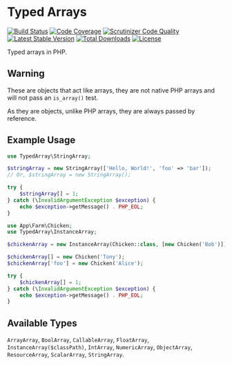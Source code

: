# Typed Arrays

[![Build Status](https://travis-ci.org/AndrewCarterUK/TypedArrays.svg?branch=master)](https://travis-ci.org/AndrewCarterUK/TypedArrays)
[![Code Coverage](https://scrutinizer-ci.com/g/AndrewCarterUK/TypedArrays/badges/coverage.png?b=master)](https://scrutinizer-ci.com/g/AndrewCarterUK/TypedArrays/?branch=master)
[![Scrutinizer Code Quality](https://scrutinizer-ci.com/g/AndrewCarterUK/TypedArrays/badges/quality-score.png?b=master)](https://scrutinizer-ci.com/g/AndrewCarterUK/TypedArrays/?branch=master)
[![Latest Stable Version](https://poser.pugx.org/andrewcarteruk/typed-arrays/v/stable)](https://packagist.org/packages/andrewcarteruk/typed-arrays)
[![Total Downloads](https://poser.pugx.org/andrewcarteruk/typed-arrays/downloads)](https://packagist.org/packages/andrewcarteruk/typed-arrays)
[![License](https://poser.pugx.org/andrewcarteruk/typed-arrays/license)](https://packagist.org/packages/andrewcarteruk/typed-arrays)

Typed arrays in PHP.

## Warning

These are objects that act like arrays, they are not native PHP arrays and will not pass an `is_array()` test.

As they are objects, unlike PHP arrays, they are always passed by reference.

## Example Usage

```php
use TypedArray\StringArray;

$stringArray = new StringArray(['Hello, World!', 'foo' => 'bar']);
// Or, $stringArray = new StringArray();

try {
    $stringArray[] = 1;
} catch (\InvalidArgumentException $exception) {
    echo $exception->getMessage() . PHP_EOL;
}
```

```php
use App\Farm\Chicken;
use TypedArray\InstanceArray;

$chickenArray = new InstanceArray(Chicken::class, [new Chicken('Bob')]);

$chickenArray[] = new Chicken('Tony');
$chickenArray['foo'] = new Chicken('Alice');

try {
    $chickenArray[] = 1;
} catch (\InvalidArgumentException $exception) {
    echo $exception->getMessage() . PHP_EOL;
}
```

## Available Types

`ArrayArray`, `BoolArray`, `CallableArray`, `FloatArray`, `InstanceArray($classPath)`, `IntArray`, `NumericArray`, `ObjectArray`, `ResourceArray`, `ScalarArray`, `StringArray`.
